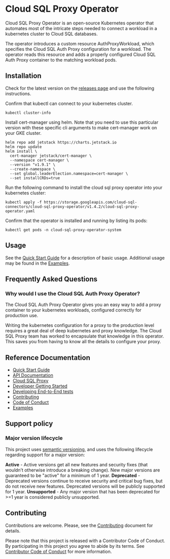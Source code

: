 # Cloud SQL Proxy Operator

Cloud SQL Proxy Operator is an open-source Kubernetes operator that automates
most of the intricate steps needed to connect a workload in a kubernetes cluster
to Cloud SQL databases. 

The operator introduces a custom resource AuthProxyWorkload, 
which specifies the Cloud SQL Auth Proxy configuration for a workload. The operator
reads this resource and adds a properly configured Cloud SQL Auth Proxy container
to the matching workload pods. 

## Installation

Check for the latest version on the [releases page][latest-release] and use the
following instructions. 

[latest-release]: https://github.com/GoogleCloudPlatform/cloud-sql-proxy-operator/releases/latest

Confirm that kubectl can connect to your kubernetes cluster.

```shell
kubectl cluster-info
```

Install cert-manager using helm. Note that you need to use this particular 
version with these specific cli arguments to make cert-manager work on 
your GKE cluster.

```shell
helm repo add jetstack https://charts.jetstack.io
helm repo update
helm install \
  cert-manager jetstack/cert-manager \
  --namespace cert-manager \
  --version "v1.9.1" \
  --create-namespace \
  --set global.leaderElection.namespace=cert-manager \
  --set installCRDs=true
```

Run the following command to install the cloud sql proxy operator into
your kubernetes cluster:

```shell
kubectl apply -f https://storage.googleapis.com/cloud-sql-connectors/cloud-sql-proxy-operator/v1.4.2/cloud-sql-proxy-operator.yaml
```

Confirm that the operator is installed and running by listing its pods:

```shell
kubectl get pods -n cloud-sql-proxy-operator-system
```

## Usage

See the [Quick Start Guide](docs/quick-start.md) for a description of basic usage.
Additional usage may be found in the [Examples](docs/examples/).

## Frequently Asked Questions

### Why would I use the Cloud SQL Auth Proxy Operator?

The Cloud SQL Auth Proxy Operator gives you an easy way to add a proxy container
to your kubernetes workloads, configured correctly for production use. 

Writing the kubernetes configuration for a proxy to the production level requires
a great deal of deep kubernetes and proxy knowledge. The Cloud SQL Proxy team has
worked to encapsulate that knowledge in this operator. This saves you from having
to know all the details to configure your proxy.

## Reference Documentation
- [Quick Start Guide](docs/quick-start.md)
- [API Documentation](docs/api.md)
- [Cloud SQL Proxy](https://github.com/GoogleCloudPlatform/cloud-sql-proxy)
- [Developer Getting Started](docs/dev.md)
- [Developing End-to-End tests](docs/e2e-tests.md)
- [Contributing](docs/contributing.md)
- [Code of Conduct](docs/code-of-conduct.md)
- [Examples](docs/examples/)

## Support policy

### Major version lifecycle

This project uses [semantic versioning](https://semver.org/), and uses the
following lifecycle regarding support for a major version:

**Active** - Active versions get all new features and security fixes (that
wouldn’t otherwise introduce a breaking change). New major versions are
guaranteed to be "active" for a minimum of 1 year.
**Deprecated** - Deprecated versions continue to receive security and critical
bug fixes, but do not receive new features. Deprecated versions will be publicly
supported for 1 year.
**Unsupported** - Any major version that has been deprecated for >=1 year is
considered publicly unsupported.

## Contributing

Contributions are welcome. Please, see the [Contributing](docs/contributing.md) document
for details.

Please note that this project is released with a Contributor Code of Conduct.
By participating in this project you agree to abide by its terms.  See
[Contributor Code of Conduct](docs/code-of-conduct.md) for more information.

